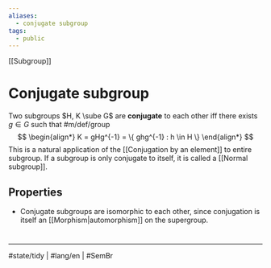```yaml
---
aliases:
  - conjugate subgroup
tags:
  - public
---
```

[[Subgroup]]
# Conjugate subgroup

Two subgroups $H, K \sube G$ are **conjugate** to each other iff there exists $g \in G$ such that #m/def/group
$$
\begin{align*}
K = gHg^{-1} = \{ ghg^{-1} : h \in H \}
\end{align*}
$$
This is a natural application of the [[Conjugation by an element]] to entire subgroup.
If a subgroup is only conjugate to itself, it is called a [[Normal subgroup]].

## Properties

- Conjugate subgroups are isomorphic to each other, since conjugation is itself an [[Morphism|automorphism]] on the supergroup.

#
---
#state/tidy | #lang/en | #SemBr
